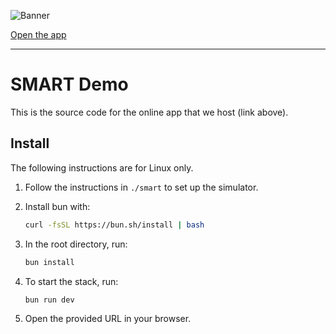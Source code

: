 
![Banner](https://github.com/user-attachments/assets/92ca8b00-1580-4255-81e0-fa7a3d1e6fd8)

[Open the app](https://smart-mapf.github.io/demo/)

---

# SMART Demo

This is the source code for the online app that we host (link above).

## Install

The following instructions are for Linux only.

1. Follow the instructions in `./smart` to set up the simulator.

2. Install bun with:

   ```bash
   curl -fsSL https://bun.sh/install | bash
   ```

3. In the root directory, run:

   ```bash
   bun install
   ```

4. To start the stack, run:

   ```bash
   bun run dev
   ```

5. Open the provided URL in your browser.
